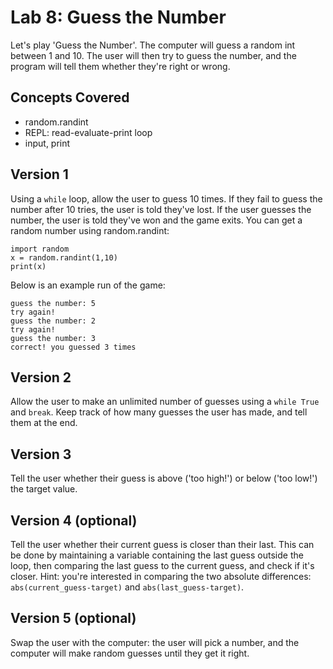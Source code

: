 # Lab 8: Guess the Number

Let's play 'Guess the Number'. The computer will guess a random int between 1 and 10. The user will then try to guess the number, and the program will tell them whether they're right or wrong.


## Concepts Covered

- random.randint
- REPL: read-evaluate-print loop
- input, print


## Version 1

Using a `while` loop, allow the user to guess 10 times. If they fail to guess the number after 10 tries, the user is told they've lost. If the user guesses the number, the user is told they've won and the game exits. You can get a random number using random.randint:

```
import random
x = random.randint(1,10)
print(x)
```


Below is an example run of the game:

```
guess the number: 5
try again!
guess the number: 2
try again!
guess the number: 3
correct! you guessed 3 times
```

## Version 2

Allow the user to make an unlimited number of guesses using a `while True` and `break`. Keep track of how many guesses the user has made, and tell them at the end.

## Version 3

Tell the user whether their guess is above ('too high!') or below ('too low!') the target value.

## Version 4 (optional)

Tell the user whether their current guess is closer than their last. This can be done by maintaining a variable containing the last guess outside the loop, then comparing the last guess to the current guess, and check if it's closer. Hint: you're interested in comparing the two absolute differences: `abs(current_guess-target)` and `abs(last_guess-target)`.

## Version 5 (optional)

Swap the user with the computer: the user will pick a number, and the computer will make random guesses until they get it right.
